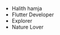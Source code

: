 - Halith hamja
- Flutter Developer
- Explorer
- Nature Lover

<!---
kjhamja77/kjhamja77 is a ✨ special ✨ repository because its `README.md` (this file) appears on your GitHub profile.
You can click the Preview link to take a look at your changes.
--->
